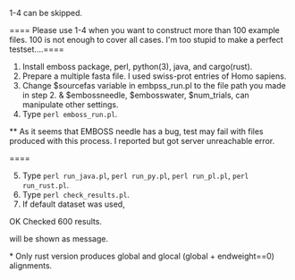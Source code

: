 1-4 can be skipped.

==== Please use 1-4 when you want to construct more than 100 example files. 100 is not enough to cover all cases. I'm too stupid to make a perfect testset....====
1. Install emboss package, perl, python(3), java, and cargo(rust).
2. Prepare a multiple fasta file. I used swiss-prot entries of Homo sapiens.
3. Change $sourcefas variable in embpss_run.pl to the file path you made in step 2. & $embossneedle, $embosswater, $num_trials, can manipulate other settings.
4. Type `perl emboss_run.pl`.

 ** As it seems that EMBOSS needle has a bug, test may fail with files produced with this process. I reported but got server unreachable error.

====

5. Type `perl run_java.pl`, `perl run_py.pl`, `perl run_pl.pl`, `perl run_rust.pl`.
6. Type `perl check_results.pl`.
7. If default dataset was used, 

OK
Checked 600 results.

will be shown as message.

\* Only rust version produces global and glocal (global + endweight==0) alignments.
